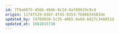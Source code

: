 ```yaml
---
id: 7f9a0075-d56b-404b-9c24-8af09619c9c4
origin: 11f4f529-63b7-4f45-8353-fb86b54583de
updated_by: 7d709850-5c35-4065-be68-b627c348051d
updated_at: 1661815738
---
```

